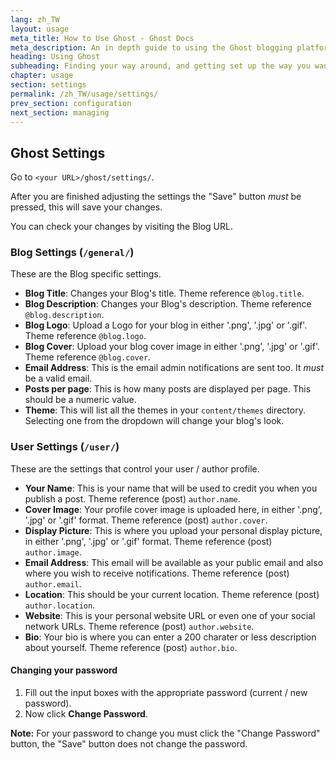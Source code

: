 ```yaml
---
lang: zh_TW
layout: usage
meta_title: How to Use Ghost - Ghost Docs
meta_description: An in depth guide to using the Ghost blogging platform. Got Ghost but not sure how to get going? Start here!
heading: Using Ghost
subheading: Finding your way around, and getting set up the way you want
chapter: usage
section: settings
permalink: /zh_TW/usage/settings/
prev_section: configuration
next_section: managing
---
```


##  Ghost Settings <a id="settings"></a>

Go to <code class="path">&lt;your URL&gt;/ghost/settings/</code>.

After you are finished adjusting the settings the "Save" button *must* be pressed, this will save your changes.

You can check your changes by visiting the Blog URL.

### Blog Settings (<code class="path">/general/</code>)

These are the Blog specific settings.

*   **Blog Title**: Changes your Blog's title. Theme reference `@blog.title`.
*   **Blog Description**: Changes your Blog's description. Theme reference `@blog.description`.
*   **Blog Logo**: Upload a Logo for your blog in either '.png', '.jpg' or '.gif'. Theme reference `@blog.logo`.
*   **Blog Cover**: Upload your blog cover image in either '.png', '.jpg' or '.gif'. Theme reference `@blog.cover`.
*   **Email Address**: This is the email admin notifications are sent too. It *must* be a valid email.
*   **Posts per page**: This is how many posts are displayed per page. This should be a numeric value.
*   **Theme**: This will list all the themes in your <code class="path">content/themes</code> directory. Selecting one from the dropdown will change your blog's look.

### User Settings (<code class="path">/user/</code>)

These are the settings that control your user / author profile.

*   **Your Name**: This is your name that will be used to credit you when you publish a post. Theme reference (post) `author.name`.
*   **Cover Image**: Your profile cover image is uploaded here, in either '.png', '.jpg' or '.gif' format. Theme reference (post) `author.cover`.
*   **Display Picture**: This is where you upload your personal display picture, in either '.png', '.jpg' or '.gif' format. Theme reference (post) `author.image`.
*   **Email Address**: This email will be available as your public email and also where you wish to receive notifications. Theme reference (post) `author.email`.
*   **Location**: This should be your current location. Theme reference (post) `author.location`.
*   **Website**: This is your personal website URL or even one of your social network URLs. Theme reference (post) `author.website`.
*   **Bio**: Your bio is where you can enter a 200 charater or less description about yourself. Theme reference (post) `author.bio`.

#### Changing your password

1.  Fill out the input boxes with the appropriate password (current / new password).
2.  Now click **Change Password**.
<p class="note">
    <strong>Note:</strong> For your password to change you must click the "Change Password" button, the "Save" button does not change the password.
</p>

